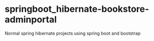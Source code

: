 # springboot_hibernate-bookstore-adminportal
Normal spring hibernate projects using spring boot and bootstrap
